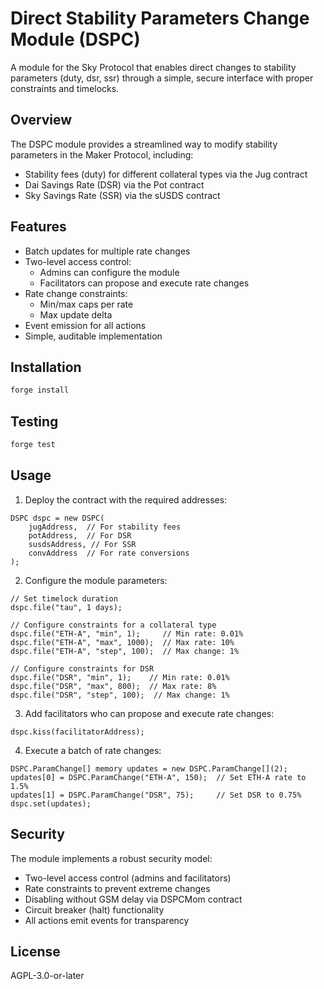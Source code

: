 # Direct Stability Parameters Change Module (DSPC)

A module for the Sky Protocol that enables direct changes to stability parameters (duty, dsr, ssr) through a simple, secure interface with proper constraints and timelocks.

## Overview

The DSPC module provides a streamlined way to modify stability parameters in the Maker Protocol, including:
- Stability fees (duty) for different collateral types via the Jug contract
- Dai Savings Rate (DSR) via the Pot contract
- Sky Savings Rate (SSR) via the sUSDS contract

## Features

- Batch updates for multiple rate changes
- Two-level access control:
  - Admins can configure the module
  - Facilitators can propose and execute rate changes
- Rate change constraints:
  - Min/max caps per rate
  - Max update delta
- Event emission for all actions
- Simple, auditable implementation

## Installation

```bash
forge install
```

## Testing

```bash
forge test
```

## Usage

1. Deploy the contract with the required addresses:
```solidity
DSPC dspc = new DSPC(
    jugAddress,  // For stability fees
    potAddress,  // For DSR
    susdsAddress, // For SSR
    convAddress  // For rate conversions
);
```

2. Configure the module parameters:
```solidity
// Set timelock duration
dspc.file("tau", 1 days);

// Configure constraints for a collateral type
dspc.file("ETH-A", "min", 1);     // Min rate: 0.01%
dspc.file("ETH-A", "max", 1000);  // Max rate: 10%
dspc.file("ETH-A", "step", 100);  // Max change: 1%

// Configure constraints for DSR
dspc.file("DSR", "min", 1);    // Min rate: 0.01%
dspc.file("DSR", "max", 800);  // Max rate: 8%
dspc.file("DSR", "step", 100);  // Max change: 1%
```

3. Add facilitators who can propose and execute rate changes:
```solidity
dspc.kiss(facilitatorAddress);
```

4. Execute a batch of rate changes:
```solidity
DSPC.ParamChange[] memory updates = new DSPC.ParamChange[](2);
updates[0] = DSPC.ParamChange("ETH-A", 150);  // Set ETH-A rate to 1.5%
updates[1] = DSPC.ParamChange("DSR", 75);     // Set DSR to 0.75%
dspc.set(updates);
```

## Security

The module implements a robust security model:
- Two-level access control (admins and facilitators)
- Rate constraints to prevent extreme changes
- Disabling without GSM delay via DSPCMom contract
- Circuit breaker (halt) functionality
- All actions emit events for transparency

## License

AGPL-3.0-or-later
